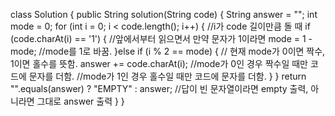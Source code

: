 class Solution {
    public String solution(String code) {
        String answer = "";
        int mode = 0;
        for (int i = 0; i < code.length(); i++) { //i가 code 길이만큼 돌 때
            if (code.charAt(i) == '1') { //앞에서부터 읽으면서 만약 문자가 1이라면
                mode = 1 - mode; //mode를 1로 바꿈.
            }else if (i % 2 == mode) { // 현재 mode가 0이면 짝수, 1이면 홀수를 뜻함.
                answer += code.charAt(i); //mode가 0인 경우 짝수일 때만 코드에 문자를 더함.
                                          //mode가 1인 경우 홀수일 때만 코드에 문자를 더함.
            }
        }
        return "".equals(answer) ? "EMPTY" : answer; //답이 빈 문자열이라면 empty 출력, 아니라면 그대로 answer 출력
    }
}
